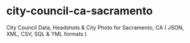 # city-council-ca-sacramento
City Council Data, Headshots &amp; City Photo for Sacramento, CA ( JSON, XML, CSV, SQL &amp; YML formats )

